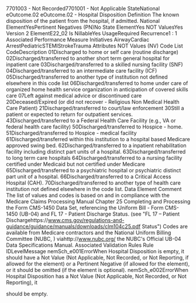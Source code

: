 

7701003 - Not Recorded7701001 - Not Applicable
StateNational
eOutcome.02
eOutcome.02 - Hospital Disposition
Definition
The known disposition of the patient from the hospital, if admitted.
National ElementYesPertinent Negatives (PN)No
State ElementYes
NOT ValuesYes
Version 2 ElementE22_02
Is NillableYes
UsageRequired
Recurrence1 : 1
Associated Performance Measure Initiatives
AirwayCardiac ArrestPediatricSTEMIStrokeTrauma
Attributes
NOT Values (NV)
Code List
CodeDescription
01Discharged to home or self care (routine discharge)
02Discharged/transferred to another short term general hospital for inpatient care
03Discharged/transferred to a skilled nursing facility (SNF)
04Discharged/transferred to an intermediate care facility (ICF)
05Discharged/transferred to another type of institution not defined elsewhere in this code list
06Discharged/transferred to home under care of organized home health service organization in anticipation of
covered skills care
07Left against medical advice or discontinued care
20Deceased/Expired (or did not recover - Religious Non Medical Health Care Patient)
21Discharged/transferred to court/law enforcement
30Still a patient or expected to return for outpatient services.
43Discharged/transferred to a Federal Health Care Facility (e.g., VA or federal health care facility)
50Discharged/transferred to Hospice - home.
51Discharged/transferred to Hospice - medical facility
61Discharged/transferred within this institution to a hospital based Medicare approved swing bed.
62Discharged/transferred to a inpatient rehabilitation facility including distinct part units of a hospital.
63Discharged/transferred to long term care hospitals
64Discharged/transferred to a nursing facility certified under Medicaid but not certified under Medicare
65Discharged/transferred to a psychiatric hospital or psychiatric distinct part unit of a hospital.
66Discharged/transferred to a Critical Access Hospital (CAH).
70Discharged/transferred to another type of health care institution not defined elsewhere in the code list.
Data Element Comment
The list of values and codes is based on and in compliance with the Medicare Claims Processing Manual Chapter 25
Completing and Processing the Form CMS-1450 Data Set, referencing the Uniform Bill - Form CMS-1450 (UB-04) and FL 17 -
Patient Discharge Status. 
 (see "FL 17 – Patient Dischargehttps://www.cms.gov/regulations-and-guidance/guidance/manuals/downloads/clm104c25.pdf
Status") 
Codes are available from Medicare contractors and the National Uniform Billing Committee (NUBC, ) viahttp://www.nubc.org/
the NUBC's Official UB-04 Data Specifications Manual.
Associated Validation Rules
Rule IDLevelMessage
nemSch_e001ErrorWhen Hospital Disposition is empty, it should have a Not Value (Not Applicable, Not Recorded,
or Not Reporting, if allowed for the element) or a Pertinent Negative (if allowed for the element),
or it should be omitted (if the element is optional).
nemSch_e002ErrorWhen Hospital Disposition has a Not Value (Not Applicable, Not Recorded, or Not Reporting), it

should be empty.